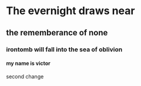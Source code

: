 # The evernight draws near
## the rememberance of none
### irontomb will fall into the sea of oblivion
#### my name is victor
second change 


